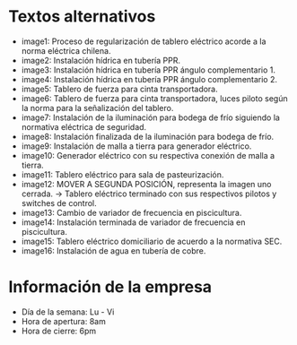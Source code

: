 # Textos alternativos

- image1: Proceso de regularización de tablero eléctrico acorde a la norma eléctrica chilena.
- image2: Instalación hídrica en tubería PPR.
- image3: Instalación hídrica en tubería PPR ángulo complementario 1.
- image4: Instalación hídrica en tubería PPR ángulo complementario 2.
- image5: Tablero de fuerza para cinta transportadora.
- image6: Tablero de fuerza para cinta transportadora, luces piloto según la norma para la señalización del tablero.
- image7: Instalación de la iluminación para bodega de frío siguiendo la normativa eléctrica de seguridad.
- image8: Instalación finalizada de la iluminación para bodega de frío.
- image9: Instalación de malla a tierra para generador eléctrico.
- image10: Generador eléctrico con su respectiva conexión de malla a tierra.
- image11: Tablero eléctrico para sala de pasteurización.
- image12: MOVER A SEGUNDA POSICIÓN, representa la imagen uno cerrada. -> Tablero eléctrico terminado con sus respectivos pilotos y switches de control.
- image13: Cambio de variador de frecuencia en piscicultura.
- image14: Instalación terminada de variador de frecuencia en piscicultura.
- image15: Tablero eléctrico domiciliario de acuerdo a la normativa SEC.
- image16: Instalación de agua en tubería de cobre.

# Información de la empresa
- Día de la semana: Lu - Vi
- Hora de apertura: 8am
- Hora de cierre: 6pm
